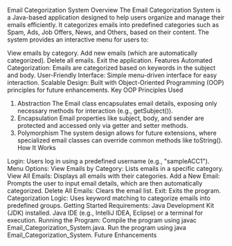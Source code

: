 Email Categorization System
Overview
The Email Categorization System is a Java-based application designed to help users organize and manage their emails efficiently. It categorizes emails into predefined categories such as Spam, Ads, Job Offers, News, and Others, based on their content. The system provides an interactive menu for users to:

View emails by category.
Add new emails (which are automatically categorized).
Delete all emails.
Exit the application.
Features
Automated Categorization: Emails are categorized based on keywords in the subject and body.
User-Friendly Interface: Simple menu-driven interface for easy interaction.
Scalable Design: Built with Object-Oriented Programming (OOP) principles for future enhancements.
Key OOP Principles Used
1. Abstraction
The Email class encapsulates email details, exposing only necessary methods for interaction (e.g., getSubject()).
2. Encapsulation
Email properties like subject, body, and sender are protected and accessed only via getter and setter methods.
3. Polymorphism
The system design allows for future extensions, where specialized email classes can override common methods like toString().
How It Works

Login:
Users log in using a predefined username (e.g., "sampleACC1").
Menu Options:
View Emails by Category: Lists emails in a specific category.
View All Emails: Displays all emails with their categories.
Add a New Email: Prompts the user to input email details, which are then automatically categorized.
Delete All Emails: Clears the email list.
Exit: Exits the program.
Categorization Logic:
Uses keyword matching to categorize emails into predefined groups.
Getting Started
Requirements:
Java Development Kit (JDK) installed.
Java IDE (e.g., IntelliJ IDEA, Eclipse) or a terminal for execution.
Running the Program:
Compile the program using javac Email_Categorization_System.java.
Run the program using java Email_Categorization_System.
Future Enhancements



